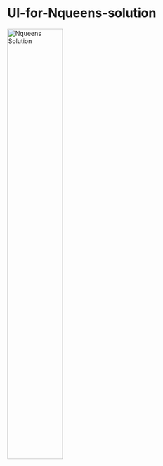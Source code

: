 # UI-for-Nqueens-solution
<img src="/UI-for-Nqueens-solution/Screenshot 2023-07-08 201019.png" alt="Nqueens Solution" title="Nqueens" width="50%" height="50%">
